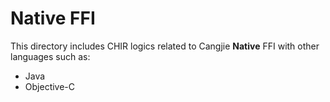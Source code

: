 # Native FFI

This directory includes CHIR logics related to Cangjie **Native** FFI with other languages such as:

- Java
- Objective-C